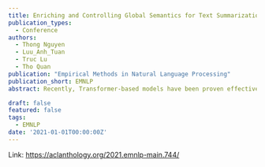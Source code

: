 ```yaml
---
title: Enriching and Controlling Global Semantics for Text Summarization
publication_types:
  - Conference
authors:
  - Thong Nguyen
  - Luu_Anh_Tuan
  - Truc Lu
  - Tho Quan
publication: "Empirical Methods in Natural Language Processing"
publication_short: EMNLP
abstract: Recently, Transformer-based models have been proven effective in the abstractive summarization task by creating fluent and informative summaries. Nevertheless, these models still suffer from the short-range dependency problem, causing them to produce summaries that miss the key points of document. In this paper, we attempt to address this issue by introducing a neural topic model empowered with normalizing flow to capture the global semantics of the document, which are then integrated into the summarization model. In addition, to avoid the overwhelming effect of global semantics on contextualized representation, we introduce a mechanism to control the amount of global semantics supplied to the text generation module. Our method outperforms state-of-the-art summarization models on five common text summarization datasets, namely CNN/DailyMail, XSum, Reddit TIFU, arXiv, and PubMed.

draft: false
featured: false
tags:
  - EMNLP
date: '2021-01-01T00:00:00Z'
---
```

Link: https://aclanthology.org/2021.emnlp-main.744/